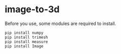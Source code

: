 # image-to-3d

Before you use, some modules are required to install.


```
pip install numpy
pip install trimesh
pip install measure
pip install Image
```
